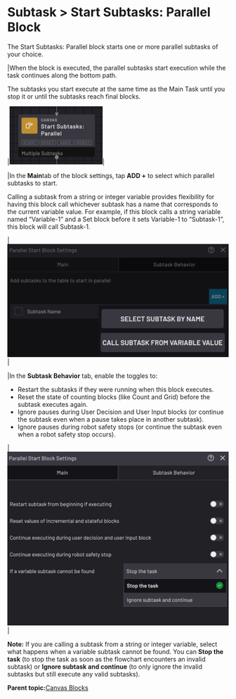 # Subtask \> Start Subtasks: Parallel Block

The Start Subtasks: Parallel block starts one or more parallel subtasks of your choice.

|When the block is executed, the parallel subtasks start execution while the task continues along the bottom path.

The subtasks you start execute at the same time as the Main Task until you stop it or until the subtasks reach final blocks.

|![](../../../../_Media/ForgeOS-5-x/BlockGlossary-5-x/Canvas_Blocks/canvas-blocks-parallel-start-20220916-5.3-jlh-001.png)|

|In the **Main**tab of the block settings, tap **ADD +** to select which parallel subtasks to start.

 Calling a subtask from a string or integer variable provides flexibility for having this block call whichever subtask has a name that corresponds to the current variable value. For example, if this block calls a string variable named “Variable-1” and a Set block before it sets Variable-1 to “Subtask-1”, this block will call Subtask-1.

|![](../../../../_Media/ForgeOS-5-x/BlockGlossary-5-x/Canvas_Blocks/canvas-blocks-start-parallel-main.png)|

|In the **Subtask Behavior** tab, enable the toggles to:

-   Restart the subtasks if they were running when this block executes.
-   Reset the state of counting blocks \(like Count and Grid\) before the subtask executes again.
-   Ignore pauses during User Decision and User Input blocks \(or continue the subtask even when a pause takes place in another subtask\).
-   Ignore pauses during robot safety stops \(or continue the subtask even when a robot safety stop occurs\).

|![](../../../../_Media/ForgeOS-5-x/BlockGlossary-5-x/Canvas_Blocks/canvas-blocks-start-parallel-behavior-if-variable.png)|

**Note:** If you are calling a subtask from a string or integer variable, select what happens when a variable subtask cannot be found. You can **Stop the task** \(to stop the task as soon as the flowchart encounters an invalid subtask\) or **Ignore subtask and continue** \(to only ignore the invalid subtasks but still execute any valid subtasks\).

**Parent topic:**[Canvas Blocks](../../6-Task-Canvas-App/Block_Glossary/canvas_blocks.md)

